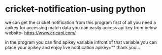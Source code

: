 # cricket-notification-using python
we can get the cricket notification from this program
first of all you need a apikey for accessing match data
you can easily access api key from below website-
https://www.cricapi.com/

in the program you can find apikey variable infront of that variable you can place your apikey and enjoy live notification
apikey=""
thank you...

